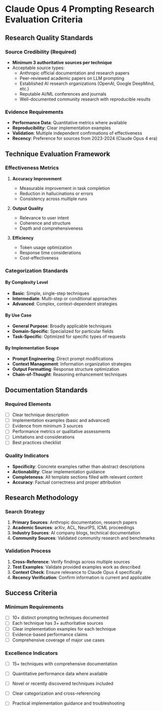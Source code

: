 # Claude Opus 4 Prompting Research Evaluation Criteria

## Research Quality Standards

### Source Credibility (Required)
- **Minimum 3 authoritative sources per technique**
- Acceptable source types:
  - Anthropic official documentation and research papers
  - Peer-reviewed academic papers on LLM prompting
  - Established AI research organizations (OpenAI, Google DeepMind, etc.)
  - Reputable AI/ML conferences and journals
  - Well-documented community research with reproducible results

### Evidence Requirements
- **Performance Data**: Quantitative metrics where available
- **Reproducibility**: Clear implementation examples
- **Validation**: Multiple independent confirmations of effectiveness
- **Recency**: Preference for sources from 2023-2024 (Claude Opus 4 era)

## Technique Evaluation Framework

### Effectiveness Metrics
1. **Accuracy Improvement**
   - Measurable improvement in task completion
   - Reduction in hallucinations or errors
   - Consistency across multiple runs

2. **Output Quality**
   - Relevance to user intent
   - Coherence and structure
   - Depth and comprehensiveness

3. **Efficiency**
   - Token usage optimization
   - Response time considerations
   - Cost-effectiveness

### Categorization Standards

#### By Complexity Level
- **Basic**: Simple, single-step techniques
- **Intermediate**: Multi-step or conditional approaches
- **Advanced**: Complex, context-dependent strategies

#### By Use Case
- **General Purpose**: Broadly applicable techniques
- **Domain-Specific**: Specialized for particular fields
- **Task-Specific**: Optimized for specific types of requests

#### By Implementation Scope
- **Prompt Engineering**: Direct prompt modifications
- **Context Management**: Information organization strategies
- **Output Formatting**: Response structure optimization
- **Chain-of-Thought**: Reasoning enhancement techniques

## Documentation Standards

### Required Elements
- [ ] Clear technique description
- [ ] Implementation examples (basic and advanced)
- [ ] Evidence from minimum 3 sources
- [ ] Performance metrics or qualitative assessments
- [ ] Limitations and considerations
- [ ] Best practices checklist

### Quality Indicators
- **Specificity**: Concrete examples rather than abstract descriptions
- **Actionability**: Clear implementation guidance
- **Completeness**: All template sections filled with relevant content
- **Accuracy**: Factual correctness and proper attribution

## Research Methodology

### Search Strategy
1. **Primary Sources**: Anthropic documentation, research papers
2. **Academic Sources**: arXiv, ACL, NeurIPS, ICML proceedings
3. **Industry Sources**: AI company blogs, technical documentation
4. **Community Sources**: Validated community research and benchmarks

### Validation Process
1. **Cross-Reference**: Verify findings across multiple sources
2. **Test Examples**: Validate provided examples work as described
3. **Context Check**: Ensure relevance to Claude Opus 4 specifically
4. **Recency Verification**: Confirm information is current and applicable

## Success Criteria

### Minimum Requirements
- [ ] 10+ distinct prompting techniques documented
- [ ] Each technique has 3+ authoritative sources
- [ ] Clear implementation examples for each technique
- [ ] Evidence-based performance claims
- [ ] Comprehensive coverage of major use cases

### Excellence Indicators
- [ ] 15+ techniques with comprehensive documentation
- [ ] Quantitative performance data where available
- [ ] Novel or recently discovered techniques included
- [ ] Clear categorization and cross-referencing
- [ ] Practical implementation guidance and troubleshooting

